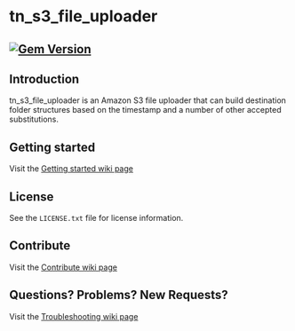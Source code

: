 tn_s3_file_uploader
===================
[![Gem Version](https://badge.fury.io/rb/tn_s3_file_uploader.svg)](http://badge.fury.io/rb/tn_s3_file_uploader)
-------

Introduction
------------
tn_s3_file_uploader is an Amazon S3 file uploader that can build destination folder structures based on the timestamp and
a number of other accepted substitutions.

Getting started
---------------
Visit the [Getting started wiki page](https://github.com/ThinkNear/tn_s3_file_uploader/wiki/Getting-started)

License
-------
See the `LICENSE.txt` file for license information.

Contribute
----------
Visit the [Contribute wiki page](https://github.com/ThinkNear/tn_s3_file_uploader/wiki/Contribute)

Questions? Problems? New Requests?
----------------------------------
Visit the [Troubleshooting wiki page](https://github.com/ThinkNear/tn_s3_file_uploader/wiki/Troubleshooting)
